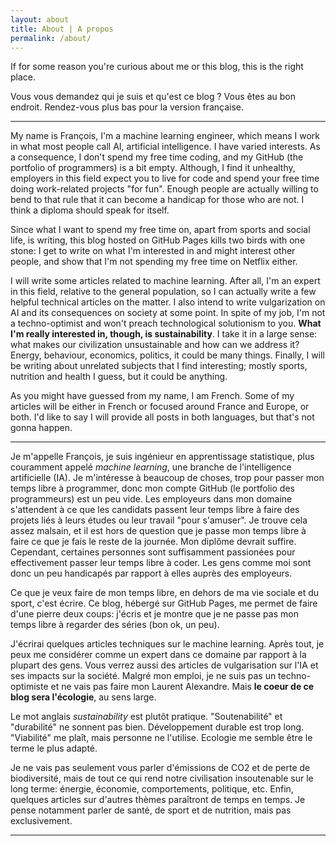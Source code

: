 ```yaml
---
layout: about
title: About | A propos
permalink: /about/
---
```


If for some reason you're curious about me or this blog, this is the right place.

Vous vous demandez qui je suis et qu'est ce blog ? Vous êtes au bon endroit. Rendez-vous plus bas pour la version française.

---

My name is François, I'm a machine learning engineer, which means I work in what most people call AI, artificial intelligence.
I have varied interests. As a consequence, I don't spend my free time coding, and my GitHub (the portfolio of programmers) is a bit empty.
Although, I find it unhealthy, employers in this field expect you to live for code and spend your free time doing work-related projects "for fun".
Enough people are actually willing to bend to that rule that it can become a handicap for those who are not. I think a diploma should speak for itself.

Since what I want to spend my free time on, apart from sports and social life, is writing, this blog hosted on GitHub Pages kills two birds with one stone: I get to write on what I'm interested in and might interest other people, and show that I'm not spending my free time on Netflix either.

I will write some articles related to machine learning. After all, I'm an expert in this field, relative to the general population, so I can actually write a few helpful technical articles on the matter.
I also intend to write vulgarization on AI and its consequences on society at some point. In spite of my job, I'm not a techno-optimist and won't preach technological solutionism to you.
**What I'm really interested in, though, is sustainability**. I take it in a large sense: what makes our civilization unsustainable and how can we address it? Energy, behaviour, economics, politics, it could be many things. 
Finally, I will be writing about unrelated subjects that I find interesting; mostly sports, nutrition and health I guess, but it could be anything.

As you might have guessed from my name, I am French. Some of my articles will be either in French or focused around France and Europe, or both. I'd like to say I will provide all posts in both languages, but that's not gonna happen.

---

Je m'appelle François, je suis ingénieur en apprentissage statistique, plus couramment appelé *machine learning*, une branche de l'intelligence artificielle (IA).
Je m'intéresse à beaucoup de choses, trop pour passer mon temps libre à programmer, donc mon compte GitHub (le portfolio des programmeurs) est un peu vide.
Les employeurs dans mon domaine s'attendent à ce que les candidats passent leur temps libre à faire des projets liés à leurs études ou leur travail "pour s'amuser".
Je trouve cela assez malsain, et il est hors de question que je passe mon temps libre à faire ce que je fais le reste de la journée. Mon diplôme devrait suffire.
Cependant, certaines personnes sont suffisamment passionées pour effectivement passer leur temps libre à coder.
Les gens comme moi sont donc un peu handicapés par rapport à elles auprès des employeurs.

Ce que je veux faire de mon temps libre, en dehors de ma vie sociale et du sport, c'est écrire.
Ce blog, hébergé sur GitHub Pages, me permet de faire d'une pierre deux coups: j'écris et je montre que je ne passe pas mon temps libre à regarder des séries (bon ok, un peu).

J'écrirai quelques articles techniques sur le machine learning. Après tout, je peux me considérer comme un expert dans ce domaine par rapport à la plupart des gens.
Vous verrez aussi des articles de vulgarisation sur l'IA et ses impacts sur la société. Malgré mon emploi, je ne suis pas un techno-optimiste et ne vais pas faire mon Laurent Alexandre.
Mais **le coeur de ce blog sera l'écologie**, au sens large.

Le mot anglais *sustainability* est plutôt pratique. "Soutenabilité" et "durabilité" ne sonnent pas bien. Développement durable est trop long. "Viabilité" me plaît, mais personne ne l'utilise. Ecologie me semble être le terme le plus adapté.

Je ne vais pas seulement vous parler d'émissions de CO2 et de perte de biodiversité, mais de tout ce qui rend notre civilisation insoutenable sur le long terme: énergie, économie, comportements, politique, etc.
Enfin, quelques articles sur d'autres thèmes paraîtront de temps en temps. Je pense notamment parler de santé, de sport et de nutrition, mais pas exclusivement.

---
<!--author-->
